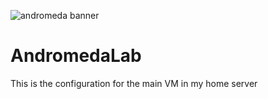 ![andromeda banner](andromedalab-logo.png)

# AndromedaLab
This is the configuration for the main VM in my home server
